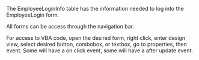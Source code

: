 The EmployeeLoginInfo table has the information needed to log into the EmployeeLogin form.

All forms can be access through the navigation bar.

For access to VBA code, open the desired form, right click, enter design view, select desired button, combobox, or textbox, go to properties, then event. Some will have a on click event, some will have a after update event.
